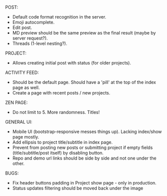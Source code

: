 POST:
   * Default code format recognition in the server.
   * Emoji autocomplete.
   * Edit post.
   * MD preview should be the same preview as the final result (maybe by server request?).
   * Threads (1-level nesting?).
    
PROJECT:
   * Allows creating initial post with status (for older projects).

ACTIVITY FEED:
   * Should be the default page. Should have a 'pill' at the top of the index page as well.
   * Create a page with recent posts / new projects.

ZEN PAGE:
   * Do not limit to 5. More randomness. Titles!

GENERAL UI:
   * Mobile UI (bootstrap-responsive messes things up). Lacking index/show page mostly.
   * Add ellipsis to project title/subtitle in index page.
   * Prevent from posting new posts or submitting project if empty fields (title/subtitle/post itself) by disabling button.
   * Repo and demo url links should be side by side and not one under the other.

BUGS:
   * Fix header buttons padding in Project show page - only in production.
   * Status updates filtering should be moved back under the image